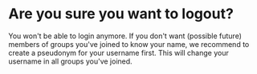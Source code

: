 # Are you sure you want to logout?

You won't be able to login anymore. If you don't want (possible future) members of groups you've joined to know your name, we recommend to create a pseudonym for your username first. This will change your username in all groups you've joined.
